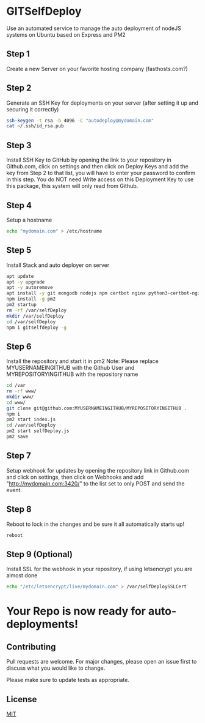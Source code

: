 # GITSelfDeploy

Use an automated service to manage the auto deployment of nodeJS systems on Ubuntu based on Express and PM2

## Step 1

Create a new Server on your favorite hosting company (fasthosts.com?)

## Step 2

Generate an SSH Key for deployments on your server (after setting it up and securing it correctly)

```bash
ssh-keygen -t rsa -b 4096 -C "autodeploy@mydomain.com"
cat ~/.ssh/id_rsa.pub
```

## Step 3

Install SSH Key to GitHub by opening the link to your repository in Github.com, click on settings and then click on Deploy Keys and add the key from Step 2 to that list, you will have to enter your password to confirm in this step.
You do NOT need Write access on this Deployment Key to use this package, this system will only read from Github.

## Step 4

Setup a hostname

```bash
echo "mydomain.com" > /etc/hostname
```

## Step 5

Install Stack and auto deployer on server

```bash
apt update
apt -y upgrade
apt -y autoremove
apt install -y git mongodb nodejs npm certbot nginx python3-certbot-nginx
npm install -g pm2
pm2 startup
rm -rf /var/selfDeploy
mkdir /var/selfDeploy
cd /var/selfDeploy
npm i gitselfdeploy -g
```

## Step 6

Install the repository and start it in pm2
Note: Please replace MYUSERNAMEINGITHUB with the Github User and MYREPOSITORYINGITHUB with the repository name

```bash
cd /var
rm -rf www/
mkdir www/
cd www/
git clone git@github.com:MYUSERNAMEINGITHUB/MYREPOSITORYINGITHUB .
npm i
pm2 start index.js
cd /var/selfDeploy
pm2 start selfDeploy.js
pm2 save
```

## Step 7

Setup webhook for updates by opening the repository link in Github.com and click on settings, then click on Webhooks and add "http://mydomain.com:3420/" to the list set to only POST and send the event.

## Step 8

Reboot to lock in the changes and be sure it all automatically starts up!

```bash
reboot
```

## Step 9 (Optional)

Install SSL for the webhook in your repository, if using letsencrypt you are almost done

```bash
echo "/etc/letsencrypt/live/mydomain.com" > /var/selfDeploySSLCert
```

# Your Repo is now ready for auto-deployments!

## Contributing
Pull requests are welcome. For major changes, please open an issue first to discuss what you would like to change.

Please make sure to update tests as appropriate.

## License
[MIT](https://choosealicense.com/licenses/mit/)
